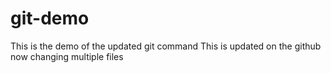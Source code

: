 # git-demo
This is the demo of the updated git command
This is updated on the github
now changing multiple files